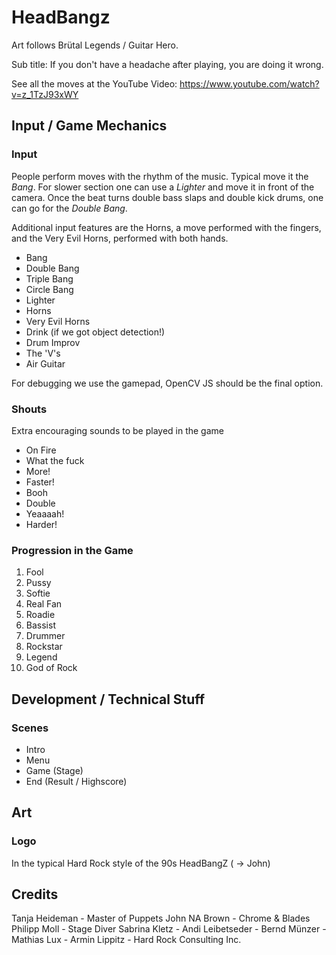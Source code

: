 # HeadBangz
Art follows Brütal Legends / Guitar Hero. 

Sub title: If you don't have a headache after playing, you are doing it wrong.

See all the moves at the YouTube Video: https://www.youtube.com/watch?v=z_1TzJ93xWY

## Input / Game Mechanics

### Input
People perform moves with the rhythm of the music. Typical move it the _Bang_. For slower section one can use a _Lighter_ and move it in front of the camera. Once the beat turns double bass slaps and double kick drums, one can go for the _Double Bang_.

Additional input features are the Horns, a move performed with the fingers, and the Very Evil Horns, performed with both hands. 

* Bang
* Double Bang
* Triple Bang
* Circle Bang
* Lighter
* Horns
* Very Evil Horns
* Drink (if we got object detection!)
* Drum Improv
* The 'V's
* Air Guitar

For debugging we use the gamepad, OpenCV JS should be the final option. 

### Shouts
Extra encouraging sounds to be played in the game

* On Fire
* What the fuck
* More!
* Faster!
* Booh
* Double
* Yeaaaah!
* Harder!

### Progression in the Game

1. Fool
1. Pussy
1. Softie
1. Real Fan
1. Roadie
1. Bassist
1. Drummer
1. Rockstar
1. Legend
1. God of Rock

## Development / Technical Stuff

### Scenes

* Intro
* Menu
* Game (Stage)
* End (Result / Highscore)

## Art

### Logo
In the typical Hard Rock style of the 90s HeadBangZ ( -> John)

## Credits

Tanja Heideman - Master of Puppets
John NA Brown - Chrome & Blades
Philipp Moll - Stage Diver
Sabrina Kletz - 
Andi Leibetseder - 
Bernd Münzer - 
Mathias Lux - 
Armin Lippitz - Hard Rock Consulting Inc.